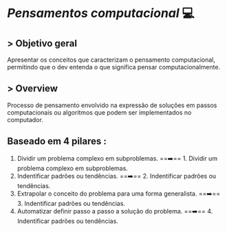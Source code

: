#                                                              *Pensamentos computacional* 💻

## > Objetivo geral
 Apresentar os conceitos que caracterizam o pensamento computacional, permitindo que o dev entenda o que significa pensar computacionalmente.
 
 
 
## > Overview
 Processo de pensamento envolvido na expressão de soluções em passos computacionais ou algoritmos que podem ser implementados no computador.
 
 
 
 
 ## Baseado em 4 pilares :
 
 1. Dividir um problema complexo em subproblemas.                  ==➡️==             1. Dividir um problema complexo em subproblemas.       
2.  Indentificar padrões ou tendências.                            ==➡️==           2.  Indentificar padrões ou tendências.
3. Extrapolar o conceito do problema para uma forma generalista.   ==➡️==          3.  Indentificar padrões ou tendências.
4. Automatizar definir passo a passo a solução do problema.       ==➡️==          4.  Indentificar padrões ou tendências.
 

